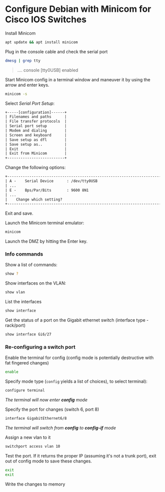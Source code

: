 # Configure Debian with Minicom for Cisco IOS Switches

Install Minicom

```bash
apt update && apt install minicom
```
Plug in  the console cable and check the serial port
```bash
dmesg | grep tty
```
> .... console [tty0USB] enabled

Start Minicom config in a terminal window and maneuver it by using the arrow and enter keys.
```bash
minicom -s
```

Select *Serial Port Setup*:
```txt
+-----[configuration]------+
| Filenames and paths      |
| File transfer protocols  |
| Serial port setup        |
| Modem and dialing        |
| Screen and keyboard      |
| Save setup as dfl        |
| Save setup as..          |
| Exit                     |
| Exit from Minicom        |
+--------------------------+
```

Change the following options:
```txt
+-----------------------------------------------------------------------+
| A -    Serial Device      : /dev/tty0USB                              |
| ...                                                                   |
| E -    Bps/Par/Bits       : 9600 8N1                                  |
| ...                                                                   |
|    Change which setting?                                              |
+-----------------------------------------------------------------------+
```
Exit and save.  

Launch the Minicom terminal emulator:
```bash
minicom
```
Launch the DMZ by hitting the Enter key.

### Info commands
Show a list of commands:
```bash
show ?
```

Show interfaces on the VLAN:
```bash
show vlan
```

List the interfaces
```bash
show interface
```

Get the status of a port on the Gigabit ethernet switch (interface type - rack/port)
```bash
show interface Gi6/27
```

### Re-configuring a switch port
Enable the terminal for config (config mode is potentially destructive with fat fingered changes)
```bash
enable
```

Specify mode type (`config` yields a list of choices), to select terminal):
```bash
configure terminal
```

*The terminal will now enter **config** mode*

Specify the port for changes (switch 6, port 8)
```bash
interface GigabitEthernet6/8
```
*The terminal will switch from **config** to **config-if** mode*

Assign a new vlan to it
```bash
switchport access vlan 10
```

Test the port.  If it returns the proper IP (assuming it's not a trunk port), exit out of config mode to save these changes.

```bash
exit
exit
```

Write the changes to memory
```wr mem
```
